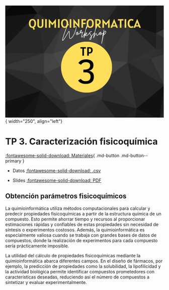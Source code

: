 ![Banner](img/5.png){ width="250", align="left"}

# **TP 3**. Caracterización fisicoquímica 

[:fontawesome-solid-download: Materiales](https://drive.google.com/file/d/1EY_H0N262KwXXhEJQwc_ejARw5o_kVO1/view?usp=sharing){ .md-button .md-button--primary }

<!--
Este es el botón para decargar materiales, en (#) hay que agregar el link correspondiente.
-->

* Datos [:fontawesome-solid-download: .csv](https://drive.google.com/file/d/1x-tgkBqvDYFvQdd1PsCghT9Umtyo76F_/view?usp=drive_link)

* Slides [:fontawesome-solid-download: PDF](https://drive.google.com/file/d/19uDOB05BwhMpBUaVNXgjFLL4XC_Wzi86/view?usp=drive_link)

## Obtención parámetros fisicoquímicos

La quimioinformática utiliza métodos computacionales para calcular y predecir propiedades fisicoquímicas a partir de la estructura química de un compuesto. Esto permite ahorrar tiempo y recursos al proporcionar estimaciones rápidas y confiables de estas propiedades sin necesidad de síntesis o experimentos costosos. Además, la quimioinformática es especialmente valiosa cuando se trabaja con grandes bases de datos de compuestos, donde la realización de experimentos para cada compuesto sería prácticamente imposible.

La utilidad del cálculo de propiedades fisicoquímicas mediante la quimioinformática abarca diferentes campos. En el diseño de fármacos, por ejemplo, la predicción de propiedades como la solubilidad, la lipofilicidad y la actividad biológica permite identificar compuestos prometedores con características deseadas, reduciendo así el número de compuestos a sintetizar y evaluar experimentalmente.